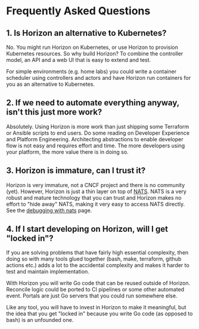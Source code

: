 # Frequently Asked Questions

## 1. Is Horizon an alternative to Kubernetes?

No. You might run Horizon on Kubernetes, or use Horizon to provision Kubernetes resources.
So why build Horizon? To combine the controller model, an API and a web UI that is easy to extend and test.

For simple environments (e.g. home labs) you could write a container scheduler using controllers and actors and have Horizon run containers for you as an alternative to Kubernetes.

## 2. If we need to automate everything anyway, isn't this just more work?

Absolutely. Using Horizon is more work than just shipping some Terraform or Ansible scripts to end users.
Do some reading on Developer Experience and Platform Engineering.
Architecting abstractions to enable developer flow is not easy and requires effort and time.
The more developers using your platform, the more value there is in doing so.

## 3. Horizon is immature, can I trust it?

Horizon is very immature, not a CNCF project and there is no community (yet).
However, Horizon is just a thin layer on top of [NATS](https://nats.io/).
NATS is a very robust and mature technology that you can trust and Horizon makes no effort to "hide away" NATS, making it very easy to access NATS directly.
See the [debugging with nats](./debugging_nats.md) page.

## 4. If I start developing on Horizon, will I get "locked in"?

If you are solving problems that have fairly high essential complexity, then doing so with many tools glued together (bash, make, terraform, github actions etc.) adds a lot to the accidental complexity and makes it harder to test and maintain implementation.

With Horizon you will write Go code that can be reused outside of Horizon.
Reconcile logic could be ported to CI pipelines or some other automated event.
Portals are just Go servers that you could run somewhere else.

Like any tool, you will have to invest in Horizon to make it meaningful, but the idea that you get "locked in" because you write Go code (as opposed to bash) is an unfounded one.
